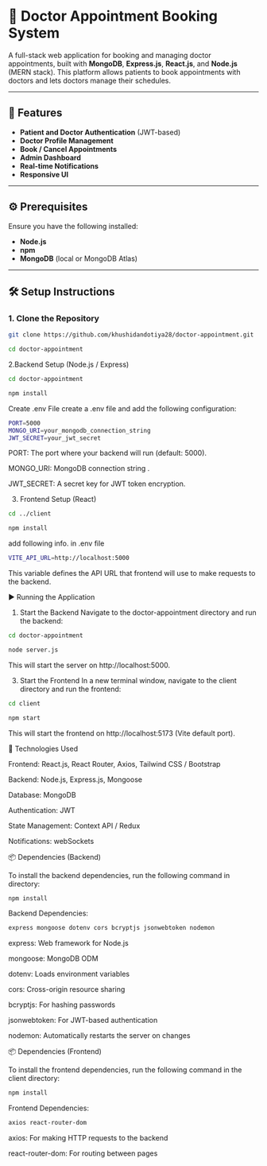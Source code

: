 # 🏥 Doctor Appointment Booking System

A full-stack web application for booking and managing doctor appointments, built with **MongoDB**, **Express.js**, **React.js**, and **Node.js** (MERN stack). This platform allows patients to book appointments with doctors and lets doctors manage their schedules.

---

## 🚀 Features

- **Patient and Doctor Authentication** (JWT-based)
- **Doctor Profile Management**
- **Book / Cancel Appointments**
- **Admin Dashboard** 
- **Real-time Notifications** 
- **Responsive UI**

---

## ⚙️ Prerequisites

Ensure you have the following installed:

- **Node.js** 
- **npm**
- **MongoDB** (local or MongoDB Atlas)

---

## 🛠️ Setup Instructions

### 1. Clone the Repository

```bash
git clone https://github.com/khushidandotiya28/doctor-appointment.git
```
```bash
cd doctor-appointment
```

2.Backend Setup (Node.js / Express)
```bash
cd doctor-appointment
```
```bash
npm install
```

Create .env File 
create a .env file and add the following configuration:
```bash
PORT=5000
MONGO_URI=your_mongodb_connection_string
JWT_SECRET=your_jwt_secret
```
PORT: The port where your backend will run (default: 5000).


MONGO_URI: MongoDB connection string .


JWT_SECRET: A secret key for JWT token encryption.

3. Frontend Setup (React)
```bash
cd ../client
```
```bash
npm install
```
add following info. in .env file
```bash
VITE_API_URL=http://localhost:5000
```
This variable defines the API URL that frontend will use to make requests to the backend.


▶️ Running the Application
1. Start the Backend
Navigate to the doctor-appointment directory and run the backend:
```bash
cd doctor-appointment
```
```bash
node server.js
```
This will start the server on http://localhost:5000.

3. Start the Frontend
In a new terminal window, navigate to the client directory and run the frontend:
```bash
cd client
```
```bash
npm start
```
This will start the frontend on http://localhost:5173 (Vite default port).


🧩 Technologies Used


Frontend: React.js, React Router, Axios, Tailwind CSS / Bootstrap


Backend: Node.js, Express.js, Mongoose


Database: MongoDB


Authentication: JWT


State Management: Context API / Redux 


Notifications: webSockets


📦 Dependencies (Backend)

To install the backend dependencies, run the following command in directory:
```bash
npm install
```

Backend Dependencies:
```bash
express mongoose dotenv cors bcryptjs jsonwebtoken nodemon
```

express: Web framework for Node.js


mongoose: MongoDB ODM


dotenv: Loads environment variables


cors: Cross-origin resource sharing


bcryptjs: For hashing passwords


jsonwebtoken: For JWT-based authentication


nodemon: Automatically restarts the server on changes


📦 Dependencies (Frontend)


To install the frontend dependencies, run the following command in the client directory:
```bash
npm install
```


Frontend Dependencies:
```bash
axios react-router-dom
```

axios: For making HTTP requests to the backend


react-router-dom: For routing between pages
